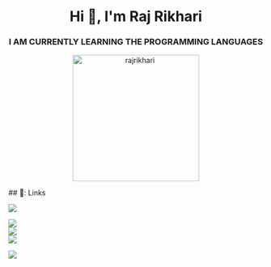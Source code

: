 <!-- [![MasterHead](https://user-images.githubusercontent.com/74038190/225813708-98b745f2-7d22-48cf-9150-083f1b00d6c9.gif)](https://rishavchanda.io) -->

<h1 align="center">Hi 👋, I'm Raj Rikhari</h1>
<h3 align="center">I AM CURRENTLY LEARNING THE PROGRAMMING LANGUAGES</h3>





<p align="center"> <img src="https://komarev.com/ghpvc/?username=rajrikhari&label=Profile%20views&color=0e75b6&style=flat" alt="rajrikhari" width="250"/> </p>
## 🥭: Links



![](https://github-readme-stats.vercel.app/api/top-langs/?username=createXcodes&theme=dark&hide_border=false&include_all_commits=false&count_private=false&layout=compact&align="center")





![](https://github-readme-stats.vercel.app/api?username=createXcodes&theme=dark&hide_border=false&include_all_commits=false&count_private=false)<br/>
![](https://github-readme-streak-stats.herokuapp.com/?user=createXcodes&theme=dark&hide_border=false)<br/>
![](https://github-readme-stats.vercel.app/api/top-langs/?username=createXcodes&theme=dark&hide_border=false&include_all_commits=false&count_private=false&layout=compact)


[![](https://visitcount.itsvg.in/api?id=createXcodes&icon=0&color=0)](https://visitcount.itsvg.in)



